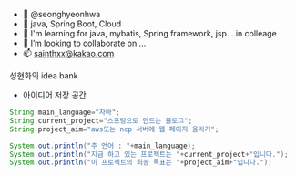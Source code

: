- 👋 @seonghyeonhwa
- 👀 java, Spring Boot, Cloud
- 🌱 I'm learning for java, mybatis, Spring framework, jsp....in colleage
- 💞️ I’m looking to collaborate on ...
- 📫 sainthxx@kakao.com



성현화의 idea bank
- 아이디어 저장 공간


``` java
String main_language="자바";
String current_project="스프링으로 만드는 블로그";
String project_aim="aws또는 ncp 서버에 웹 페이지 올리기";

System.out.println("주 언어 : "+main_language);
System.out.println("지금 하고 있는 프로젝트는 "+current_project+"입니다.");
System.out.println("이 프로젝트의 최종 목표는 "+project_aim+"입니다.");
```

